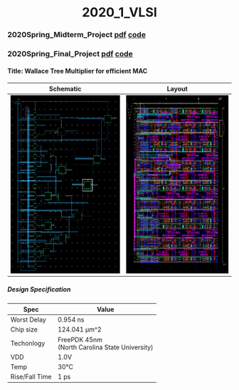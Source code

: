 <h1 align="center"> 2020_1_VLSI </h1>

### 2020Spring_Midterm_Project [pdf](https://github.com/wjdwls0630/2020_1_VLSI/blob/master/Midterm_Project/VLSI_Midterm_Project_8%EC%A1%B0.pdf) [code](https://github.com/wjdwls0630/2020_1_VLSI/tree/master/Midterm_Project/VLSI_Midterm_Project)

### 2020Spring_Final_Project [pdf](https://github.com/wjdwls0630/2020_1_VLSI/blob/master/Final_Project/VLSI_Final_Project_8%EC%A1%B0.pdf) [code](https://github.com/wjdwls0630/2020_1_VLSI/tree/master/Final_Project/VLSI_Final_Project_Original)

#### Title: Wallace Tree Multiplier for efficient MAC
|  Schematic    |   Layout  |
|-----------|---|
| <img src="./Final_Project/Data/W_Mul_Load/W_Mul_Schematic.PNG" alt="Schematic" width="500" height="400"/> | <img src="./Final_Project/Data/W_Mul_Load/W_Mul_Layout.PNG" alt="Schematic" width="500" height="400"/> |


##### Design Specification

|  Spec    |   Value  |
|-----------|---|
| Worst Delay | 0.954 ns  |
| Chip size |  124.041 µm^2  |
|  Techonlogy | FreePDK 45nm<br>(North Carolina State University)|
| VDD | 1.0V |
| Temp | 30°C |
| Rise/Fall Time | 1 ps|
